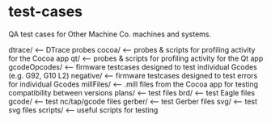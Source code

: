 test-cases
==========
QA test cases for Other Machine Co. machines and systems.

dtrace/         <-- DTrace probes
   cocoa/          <-- probes & scripts for profiling activity for the Cocoa app
   qt/             <-- probes & scripts for profiling activity for the Qt app
gcodeOpcodes/   <-- firmware testcases designed to test individual Gcodes (e.g. G92, G10 L2)
   negative/       <-- firmware testcases designed to test errors for individual Gcodes
millFiles/      <-- .mill files from the Cocoa app for testing compatibility between versions
plans/          <-- test files
   brd/            <-- test Eagle files
   gcode/          <-- test nc/tap/gcode files
   gerber/         <-- test Gerber files
   svg/            <-- test svg files
scripts/        <-- useful scripts for testing
